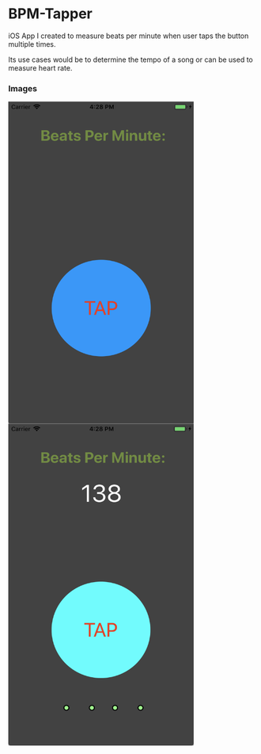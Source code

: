 # BPM-Tapper
iOS App I created to measure beats per minute when user taps the button multiple times.

Its use cases would be to determine the tempo of a song or can be used to measure heart rate.

### Images
<a href="url"><img src="BPM%20Tapper/Assets.xcassets/home.png" align="left" width="375" height="650"></a>
<a href="url"><img src="BPM%20Tapper/Assets.xcassets/tapped.png" align="left" width="375" height="650" ></a>
